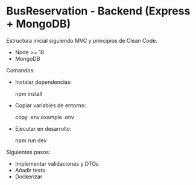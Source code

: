 # BusReservation - Backend (Express + MongoDB)

Estructura inicial siguiendo MVC y principios de Clean Code.

- Node >= 18
- MongoDB

Comandos:

- Instalar dependencias:

  npm install

- Copiar variables de entorno:

  copy .env.example .env

- Ejecutar en desarrollo:

  npm run dev

Siguientes pasos:
- Implementar validaciones y DTOs
- Añadir tests
- Dockerizar
